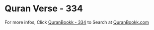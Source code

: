 # Quran Verse - 334 

For more infos, Click [QuranBookk - 334](https://www.quranbookk.com/quran/search?q=334) to Search at [QuranBookk.com](http://quranbookk.com/)